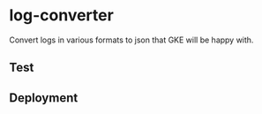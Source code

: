 # log-converter

Convert logs in various formats to json that GKE will be happy with.


## Test

## Deployment


